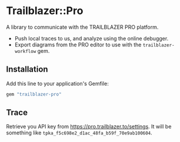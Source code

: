 # Trailblazer::Pro

A library to communicate with the TRAILBLAZER PRO platform.

* Push local traces to us, and analyze using the online debugger.
* Export diagrams from the PRO editor to use with the `trailblazer-workflow` gem.

## Installation

Add this line to your application's Gemfile:

```ruby
gem "trailblazer-pro"
```

## Trace

Retrieve you API key from https://pro.trailblazer.to/settings.
It will be something like `tpka_f5c698e2_d1ac_48fa_b59f_70e9ab100604`.

